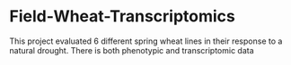 # Field-Wheat-Transcriptomics
This project evaluated 6 different spring wheat lines in their response to a natural drought. There is both phenotypic and transcriptomic data
